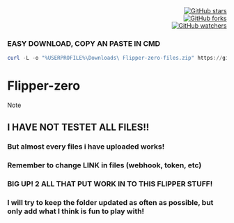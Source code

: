 <div align="right">
  <a href="https://github.com/Murdervan/Flipper-zero-files">
    <img src="https://img.shields.io/github/stars/Murdervan/Flipper-zero-files?style=social&label=Stars" alt="GitHub stars"/>
  </a>
</div>
<div align="right">
  <a href="https://github.com/Murdervan/Flipper-zero-files">
    <img src="https://img.shields.io/github/forks/Murdervan/Flipper-zero-files?style=social&label=Forks" alt="GitHub forks"/>
  </a>
</div>
<div align="right">
  <a href="https://github.com/Murdervan/Flipper-zero-files/watchers">
    <img src="https://img.shields.io/github/watchers/Murdervan/Flipper-zero-files?style=social&label=Watchers" alt="GitHub watchers"/>
  </a>
</div>

### EASY DOWNLOAD, COPY AN PASTE IN CMD

```powershell
curl -L -o "%USERPROFILE%\Downloads\ Flipper-zero-files.zip" https://github.com/Murdervan/Flipper-zero-files/archive/refs/heads/main.zip
```

# Flipper-zero
> [!NOTE]
> ## I HAVE NOT TESTET ALL FILES!!                                                                                                                                                                                                                                                                         
> ### But almost every files i have uploaded works!                                                                                                                                                                                                                                                                         
> ### Remember to change LINK in files (webhook, token, etc)                                                                                                                                                                                                                                                                         
> ### BIG UP! 2 ALL THAT PUT WORK IN TO THIS FLIPPER STUFF!    
> ### I will try to keep the folder updated as often as possible, but only add what I think is fun to play with!
